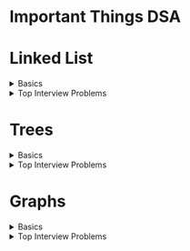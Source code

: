 # Important Things DSA

# Linked List
<details>
<summary>Basics</summary>
</details>

<details>
<summary>Top Interview Problems</summary>
</details>

# Trees
<details>
<summary>Basics</summary>
</details>

<details>
<summary>Top Interview Problems</summary>
</details>

# Graphs
<details>
<summary>Basics</summary>
</details>

<details>
<summary>Top Interview Problems</summary>
</details>